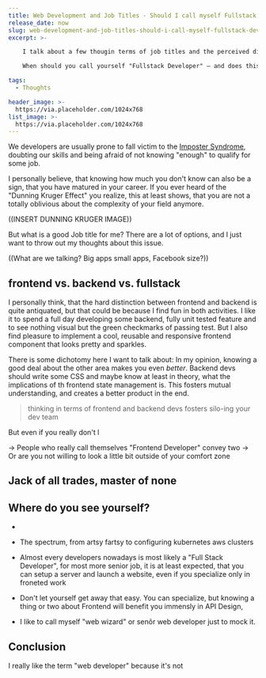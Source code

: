 ```yaml
---
title: Web Development and Job Titles - Should I call myself Fullstack Developer?
release_date: now
slug: web-development-and-job-titles-should-i-call-myself-fullstack-developer
excerpt: >-

    I talk about a few thougin terms of job titles and the perceived disparity between "Frontend" and "Backend" web-developers.

    When should you call yourself "Fullstack Developer" – and does this make you look like a "Jack of all Trades"?

tags:
  - Thoughts 

header_image: >-
  https://via.placeholder.com/1024x768
list_image: >-
  https://via.placeholder.com/1024x768
---
```


We developers are usually prone to fall victim to the [Imposter Syndrome](https://en.wikipedia.org/wiki/Impostor_syndrome), doubting our skills and being afraid of not knowing "enough" to qualify for some job.

I personally believe, that knowing how much you don't know can also be a sign, that you have matured in your career. If you ever heard of the "Dunning Kruger Effect" you realize, this at least shows, that you are not a totally oblivious about the complexity of your field anymore.

((INSERT DUNNING KRUGER IMAGE))

But what is a good Job title for me? There are a lot of options, and I just want to throw out my thoughts about this issue.

((What are we talking? Big apps small apps, Facebook size?))

## frontend vs. backend vs. fullstack

I personally think, that the hard distinction between frontend and backend is quite antiquated, but that could be because I find fun in both activities. I like it to spend a full day developing some backend, fully unit tested feature and to see nothing visual but the green checkmarks of passing test. But I also find pleasure to implement a cool, reusable and responsive frontend component that looks pretty and sparkles. 

There is some dichotomy here I want to talk about: In my opinion, knowing a good deal about the other area makes you even *better*. Backend devs should write some CSS and maybe know at least in theory, what the implications of th frontend state management is. This fosters mutual understanding, and creates a better product in the end.

> thinking in terms of frontend and backend devs fosters silo-ing your dev team

But even if you really don't l

-> People who really call themselves "Frontend Developer" convey two 
-> Or are you not willing to look a little bit outside of your comfort zone

## Jack of all trades, master of none

## Where do you see yourself?




- 

- The spectrum, from artsy fartsy to configuring kubernetes aws clusters
- Almost every developers nowadays is most likely a "Full Stack Developer", for most more senior job, it is at least expected, that you can setup a server and launch a website, even if you specialize only in froneted work
- Don't let yourself get away that easy. You can specialize, but knowing a thing or two about Frontend will benefit you immensly in API Design, 
- I like to call myself "web wizard" or senõr web developer just to mock it.


## Conclusion

I really like the term "web developer" because it's not 
